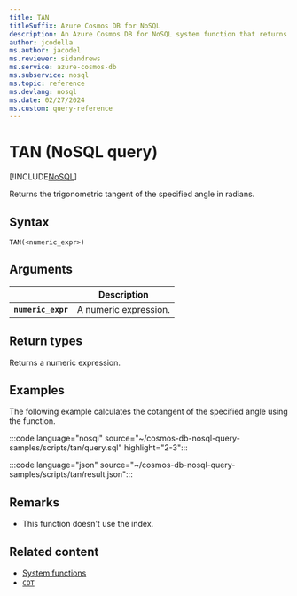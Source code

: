 ```yaml
---
title: TAN
titleSuffix: Azure Cosmos DB for NoSQL
description: An Azure Cosmos DB for NoSQL system function that returns the trigonometric tangent of the specified angle.
author: jcodella
ms.author: jacodel
ms.reviewer: sidandrews
ms.service: azure-cosmos-db
ms.subservice: nosql
ms.topic: reference
ms.devlang: nosql
ms.date: 02/27/2024
ms.custom: query-reference
---
```


# TAN (NoSQL query)

[!INCLUDE[NoSQL](../../includes/appliesto-nosql.md)]

Returns the trigonometric tangent of the specified angle in radians.
  
## Syntax
  
```nosql
TAN(<numeric_expr>)  
```
  
## Arguments

| | Description |
| --- | --- |
| **`numeric_expr`** | A numeric expression. |

## Return types
  
Returns a numeric expression.  
  
## Examples
  
The following example calculates the cotangent of the specified angle using the function.
  
:::code language="nosql" source="~/cosmos-db-nosql-query-samples/scripts/tan/query.sql" highlight="2-3":::

:::code language="json" source="~/cosmos-db-nosql-query-samples/scripts/tan/result.json":::

## Remarks

- This function doesn't use the index.

## Related content

- [System functions](system-functions.yml)
- [`COT`](cot.md)
